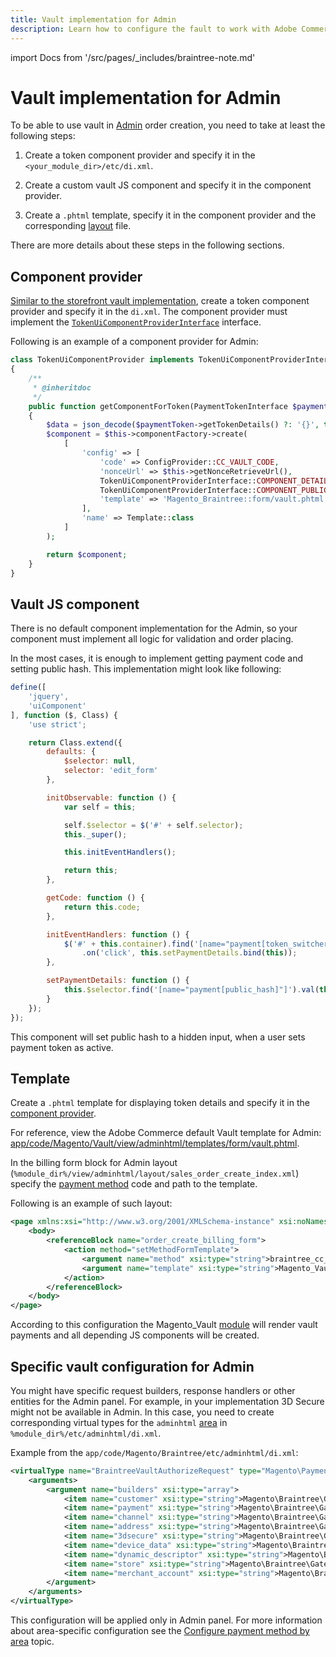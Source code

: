 ```yaml
---
title: Vault implementation for Admin
description: Learn how to configure the fault to work with Adobe Commerce.
---
```


import Docs from '/src/pages/_includes/braintree-note.md'

<Docs />

# Vault implementation for Admin

To be able to use vault in [Admin](https://glossary.magento.com/admin) order creation, you need to take at least the following steps:

1. Create a token component provider and specify it in the `<your_module_dir>/etc/di.xml`.

1. Create a custom vault JS component and specify it in the component provider.

1. Create a `.phtml` template, specify it in the component provider and the corresponding [layout](https://glossary.magento.com/layout) file.

There are more details about these steps in the following sections.

## Component provider

[Similar to the storefront vault implementation](token-ui-component-provider.md#token-component-provider), create a token component provider and specify it in the `di.xml`. The component provider must implement the [`TokenUiComponentProviderInterface`](https://github.com/magento/magento2/tree/2.4/app/code/Magento/Vault/Model/Ui/TokenUiComponentProviderInterface.php) interface.

Following is an example of a component provider for Admin:

```php
class TokenUiComponentProvider implements TokenUiComponentProviderInterface
{
    /**
     * @inheritdoc
     */
    public function getComponentForToken(PaymentTokenInterface $paymentToken)
    {
        $data = json_decode($paymentToken->getTokenDetails() ?: '{}', true);
        $component = $this->componentFactory->create(
            [
                'config' => [
                    'code' => ConfigProvider::CC_VAULT_CODE,
                    'nonceUrl' => $this->getNonceRetrieveUrl(),
                    TokenUiComponentProviderInterface::COMPONENT_DETAILS => $data,
                    TokenUiComponentProviderInterface::COMPONENT_PUBLIC_HASH => $paymentToken->getPublicHash(),
                    'template' => 'Magento_Braintree::form/vault.phtml'
                ],
                'name' => Template::class
            ]
        );

        return $component;
    }
}
```

## Vault JS component

There is no default component implementation for the Admin, so your component must implement all logic for validation and order placing.

In the most cases, it is enough to implement getting payment code and setting public hash. This implementation might look like following:

```javascript
define([
    'jquery',
    'uiComponent'
], function ($, Class) {
    'use strict';

    return Class.extend({
        defaults: {
            $selector: null,
            selector: 'edit_form'
        },

        initObservable: function () {
            var self = this;

            self.$selector = $('#' + self.selector);
            this._super();

            this.initEventHandlers();

            return this;
        },

        getCode: function () {
            return this.code;
        },

        initEventHandlers: function () {
            $('#' + this.container).find('[name="payment[token_switcher]"]')
                .on('click', this.setPaymentDetails.bind(this));
        },

        setPaymentDetails: function () {
            this.$selector.find('[name="payment[public_hash]"]').val(this.publicHash);
        }
    });
});
```

This component will set public hash to a hidden input, when a user sets payment token as active.

## Template

Create a `.phtml` template for displaying token details and specify it in the [component provider](#component-provider).

For reference, view the Adobe Commerce default Vault template for Admin: [app/code/Magento/Vault/view/adminhtml/templates/form/vault.phtml](https://github.com/magento/magento2/tree/2.4/app/code/Magento/Vault/view/adminhtml/templates/form/vault.phtml).

In the billing form block for Admin layout (`%module_dir%/view/adminhtml/layout/sales_order_create_index.xml`)
specify the [payment method](https://glossary.magento.com/payment-method) code and path to the template.

Following is an example of such layout:

```xml
<page xmlns:xsi="http://www.w3.org/2001/XMLSchema-instance" xsi:noNamespaceSchemaLocation="urn:magento:framework:View/Layout/etc/page_configuration.xsd">
    <body>
        <referenceBlock name="order_create_billing_form">
            <action method="setMethodFormTemplate">
                <argument name="method" xsi:type="string">braintree_cc_vault</argument>
                <argument name="template" xsi:type="string">Magento_Vault::form/vault.phtml</argument>
            </action>
        </referenceBlock>
    </body>
</page>
```

According to this configuration the Magento_Vault [module](https://glossary.magento.com/module) will render vault payments and all depending JS components will be created.

## Specific vault configuration for Admin

You might have specific request builders, response handlers or other entities for the Admin panel. For example, in your implementation 3D Secure might not be available in Admin. In this case, you need to create corresponding virtual types for the `adminhtml` [area](../../../architecture/modules/areas.md) in `%module_dir%/etc/adminhtml/di.xml`.

Example from the `app/code/Magento/Braintree/etc/adminhtml/di.xml`:

```xml
<virtualType name="BraintreeVaultAuthorizeRequest" type="Magento\Payment\Gateway\Request\BuilderComposite">
    <arguments>
        <argument name="builders" xsi:type="array">
            <item name="customer" xsi:type="string">Magento\Braintree\Gateway\Request\CustomerDataBuilder</item>
            <item name="payment" xsi:type="string">Magento\Braintree\Gateway\Request\PaymentDataBuilder</item>
            <item name="channel" xsi:type="string">Magento\Braintree\Gateway\Request\ChannelDataBuilder</item>
            <item name="address" xsi:type="string">Magento\Braintree\Gateway\Request\AddressDataBuilder</item>
            <item name="3dsecure" xsi:type="string">Magento\Braintree\Gateway\Request\ThreeDSecureDataBuilder</item>
            <item name="device_data" xsi:type="string">Magento\Braintree\Gateway\Request\KountPaymentDataBuilder</item>
            <item name="dynamic_descriptor" xsi:type="string">Magento\Braintree\Gateway\Request\DescriptorDataBuilder</item>
            <item name="store" xsi:type="string">Magento\Braintree\Gateway\Request\StoreConfigBuilder</item>
            <item name="merchant_account" xsi:type="string">Magento\Braintree\Gateway\Request\MerchantAccountDataBuilder</item>
        </argument>
    </arguments>
</virtualType>
```

This configuration will be applied only in Admin panel.
For more information about area-specific configuration see the [Configure payment method by area](../base-integration/admin-integration.md) topic.
